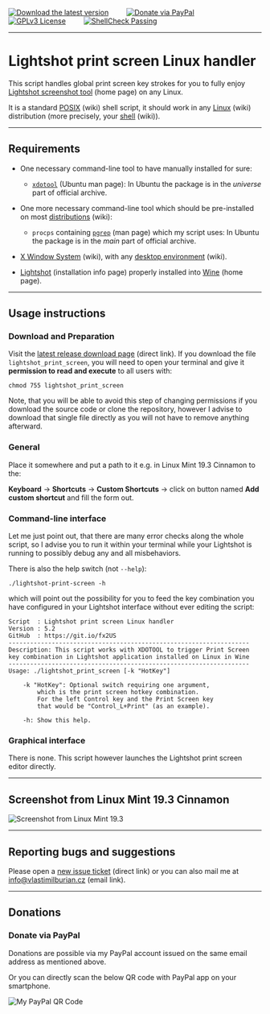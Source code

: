 [![Download the latest version](https://img.shields.io/badge/Download-Latest%20version-orange)](https://github.com/burianvlastimil/lightshot-print-screen-linux-handler/releases/latest) &nbsp; &nbsp; &nbsp; &nbsp; [![Donate via PayPal](https://img.shields.io/badge/Donate%20%24-via%20PayPal-%23013088)](https://github.com/burianvlastimil/lightshot-print-screen-linux-handler#donations) &nbsp; &nbsp; &nbsp; &nbsp; [![GPLv3 License](https://img.shields.io/badge/License-GPLv3-blue.svg)](https://github.com/burianvlastimil/lightshot-print-screen-linux-handler/blob/master/LICENSE) &nbsp; &nbsp; &nbsp; &nbsp; [![ShellCheck Passing](https://img.shields.io/badge/ShellCheck-Passing-brightgreen)](https://github.com/burianvlastimil/lightshot-print-screen-linux-handler)

***

# Lightshot print screen Linux handler

This script handles global print screen key strokes for you to fully enjoy [Lightshot screenshot tool](https://app.prntscr.com/en/) (home page) on any Linux.

It is a standard [POSIX](https://en.wikipedia.org/wiki/POSIX) (wiki) shell script, it should work in any [Linux](https://en.wikipedia.org/wiki/Linux) (wiki) distribution (more precisely, your [shell](https://en.wikipedia.org/wiki/Unix_shell) (wiki)).

***

## Requirements

- One necessary command-line tool to have manually installed for sure:
	- [`xdotool`](http://manpages.ubuntu.com/manpages/focal/man1/xdotool.1.html) (Ubuntu man page): In Ubuntu the package is in the _universe_ part of official archive.

- One more necessary command-line tool which should be pre-installed on most [distributions](https://en.wikipedia.org/wiki/Linux_distribution) (wiki):
	- `procps` containing [`pgrep`](https://linux.die.net/man/1/pgrep) (man page) which my script uses: In Ubuntu the package is in the _main_ part of official archive.

- [X Window System](https://en.wikipedia.org/wiki/X_Window_System) (wiki), with any [desktop environment](https://en.wikipedia.org/wiki/Desktop_environment) (wiki).

- [Lightshot](https://app.prntscr.com/en/wine-lightshot.html) (installation info page) properly installed into [Wine](https://www.winehq.org/) (home page).

***

## Usage instructions

### Download and Preparation

Visit the [latest release download page](https://github.com/burianvlastimil/lightshot-print-screen-linux-handler/releases/latest) (direct link). If you download the file `lightshot_print_screen`, you will need to open your terminal and give it **permission to read and execute** to all users with:

```
chmod 755 lightshot_print_screen
```

Note, that you will be able to avoid this step of changing permissions if you download the source code or clone the repository, however I advise to download that single file directly as you will not have to remove anything afterward.

### General

Place it somewhere and put a path to it e.g. in Linux Mint 19.3 Cinnamon to the:

**Keyboard** → **Shortcuts** → **Custom Shortcuts** → click on button named **Add custom shortcut** and fill the form out.

### Command-line interface

Let me just point out, that there are many error checks along the whole script, so I advise you to run it within your terminal while your Lightshot is running to possibly debug any and all misbehaviors.

There is also the help switch (not `--help`):

```
./lightshot-print-screen -h
```

which will point out the possibility for you to feed the key combination you have configured in your Lightshot interface without ever editing the script:

```
Script  : Lightshot print screen Linux handler
Version : 5.2
GitHub  : https://git.io/fx2US
-------------------------------------------------------------------
Description: This script works with XDOTOOL to trigger Print Screen
key combination in Lightshot application installed on Linux in Wine
-------------------------------------------------------------------
Usage: ./lightshot_print_screen [-k "HotKey"]

    -k "HotKey": Optional switch requiring one argument,
        which is the print screen hotkey combination.
        For the left Control key and the Print Screen key
        that would be "Control_L+Print" (as an example).

    -h: Show this help.
```

### Graphical interface

There is none. This script however launches the Lightshot print screen editor directly.

***

## Screenshot from Linux Mint 19.3 Cinnamon

![Screenshot from Linux Mint 19.3](https://vlastimilburian.cz/public/github_images/lightshot-linux-mint-19.png)

***

## Reporting bugs and suggestions

Please open a [new issue ticket](https://github.com/burianvlastimil/lightshot-print-screen-linux-handler/issues/new) (direct link) or you can also mail me at [info@vlastimilburian.cz](mailto:info@vlastimilburian.cz) (email link).

***

## Donations

### Donate via PayPal

Donations are possible via my PayPal account issued on the same email address as mentioned above.

Or you can directly scan the below QR code with PayPal app on your smartphone.

![My PayPal QR Code](https://www.vlastimilburian.cz/images/paypal-my-qrcode.png)
